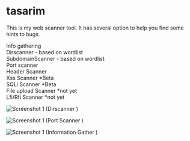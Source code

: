 # tasarim

This is my web scanner tool. It has several option to help you find some hints to bugs.

  Info gathering  
  Dirscanner - based on wordlist  
  SubdomainScanner - based on wordlist  
  Port scanner  
  Header Scanner  
  Xss Scanner *Beta  
  SQLi Scanner *Beta  
  File upload Scanner *not yet  
  Lfi/Rfi Scanner *not yet  
  
  
  
  
    
  
    
    
  
  
  
  ![Screenshot 1 (Dirscanner )](http://ahmetcankaraagacli.com/scanner_images/dirscanner.png)  
  
   
  ![Screenshot 1 (Port Scanner )](http://ahmetcankaraagacli.com/scanner_images/port_scanner.png)  
 
 
  ![Screenshot 1 (Information Gather )](http://ahmetcankaraagacli.com/scanner_images/info_gathering.png)  
  
  
  
